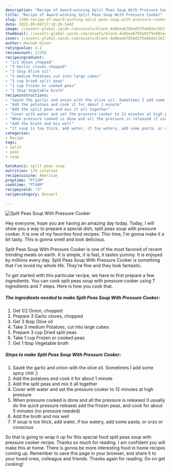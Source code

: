 ```yaml
---
description: "Recipe of Award-winning Split Peas Soup With Pressure Cooker"
title: "Recipe of Award-winning Split Peas Soup With Pressure Cooker"
slug: 1598-recipe-of-award-winning-split-peas-soup-with-pressure-cooker
date: 2021-09-04T17:10:38.544Z
image: //assets-global.cpcdn.com/assets/blank-4e0bea6785e03f5e602ec562f230caae08da540cada707380b4fe1bbebba43da.png
thumbnail: //assets-global.cpcdn.com/assets/blank-4e0bea6785e03f5e602ec562f230caae08da540cada707380b4fe1bbebba43da.png
cover: //assets-global.cpcdn.com/assets/blank-4e0bea6785e03f5e602ec562f230caae08da540cada707380b4fe1bbebba43da.png
author: Hannah Dixon
ratingvalue: 4.2
reviewcount: 12358
recipeingredient:
- "1/2 Onion chopped"
- "3 Garlic cloves chopped"
- "3 tbsp Olive oil"
- "3 medium Potatoes cut into large cubes"
- "3 cup Dried split peas"
- "1 cup Frozen or cooked peas"
- "1 tbsp Vegetable broth"
recipeinstructions:
- "Sauté the garlic and onion with the olive oil. Sometimes I add some spicy chili ;)"
- "Add the potatoes and cook it for about 1 minute"
- "Add the split peas and mix it all together"
- "Cover with water and set the pressure cooker to 12 minutes at high pressure"
- "When pressure cooked is done and all the pressure is released (I usually do the quick pressure release) add the frozen peas, and cook for about 5 minutes (no pressure needed)"
- "Add the broth and mix well"
- "If soup is too thick, add water, if too watery, add some pasta, or orzo or couscous"
categories:
- Recipe
tags:
- split
- peas
- soup

katakunci: split peas soup 
nutrition: 176 calories
recipecuisine: American
preptime: "PT13M"
cooktime: "PT46M"
recipeyield: "3"
recipecategory: Dessert

---
```



![Split Peas Soup With Pressure Cooker](//assets-global.cpcdn.com/assets/blank-4e0bea6785e03f5e602ec562f230caae08da540cada707380b4fe1bbebba43da.png)

Hey everyone, hope you are having an amazing day today. Today, I will show you a way to prepare a special dish, split peas soup with pressure cooker. It is one of my favorites food recipes. This time, I'm gonna make it a bit tasty. This is gonna smell and look delicious.

Split Peas Soup With Pressure Cooker is one of the most favored of recent trending meals on earth. It is simple, it is fast, it tastes yummy. It is enjoyed by millions every day. Split Peas Soup With Pressure Cooker is something that I've loved my whole life. They're fine and they look fantastic.




To get started with this particular recipe, we have to first prepare a few ingredients. You can cook split peas soup with pressure cooker using 7 ingredients and 7 steps. Here is how you cook that.

<!--inarticleads1-->

##### The ingredients needed to make Split Peas Soup With Pressure Cooker:

1. Get 1/2 Onion, chopped
1. Prepare 3 Garlic cloves, chopped
1. Get 3 tbsp Olive oil
1. Take 3 medium Potatoes, cut into large cubes
1. Prepare 3 cup Dried split peas
1. Take 1 cup Frozen or cooked peas
1. Get 1 tbsp Vegetable broth




<!--inarticleads2-->

##### Steps to make Split Peas Soup With Pressure Cooker:

1. Sauté the garlic and onion with the olive oil. Sometimes I add some spicy chili ;)
1. Add the potatoes and cook it for about 1 minute
1. Add the split peas and mix it all together
1. Cover with water and set the pressure cooker to 12 minutes at high pressure
1. When pressure cooked is done and all the pressure is released (I usually do the quick pressure release) add the frozen peas, and cook for about 5 minutes (no pressure needed)
1. Add the broth and mix well
1. If soup is too thick, add water, if too watery, add some pasta, or orzo or couscous




So that is going to wrap it up for this special food split peas soup with pressure cooker recipe. Thanks so much for reading. I am confident you will make this at home. There is gonna be more interesting food in home recipes coming up. Remember to save this page in your browser, and share it to your loved ones, colleague and friends. Thanks again for reading. Go on get cooking!
